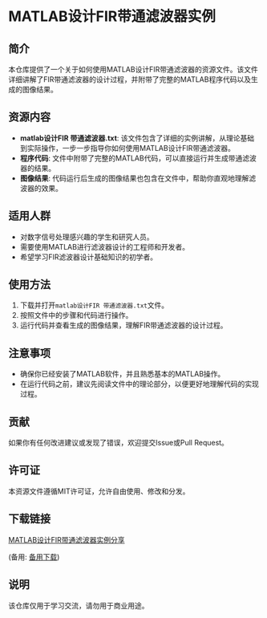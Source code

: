 # MATLAB设计FIR带通滤波器实例

## 简介
本仓库提供了一个关于如何使用MATLAB设计FIR带通滤波器的资源文件。该文件详细讲解了FIR带通滤波器的设计过程，并附带了完整的MATLAB程序代码以及生成的图像结果。

## 资源内容
- **matlab设计FIR 带通滤波器.txt**: 该文件包含了详细的实例讲解，从理论基础到实际操作，一步一步指导你如何使用MATLAB设计FIR带通滤波器。
- **程序代码**: 文件中附带了完整的MATLAB代码，可以直接运行并生成带通滤波器的结果。
- **图像结果**: 代码运行后生成的图像结果也包含在文件中，帮助你直观地理解滤波器的效果。

## 适用人群
- 对数字信号处理感兴趣的学生和研究人员。
- 需要使用MATLAB进行滤波器设计的工程师和开发者。
- 希望学习FIR滤波器设计基础知识的初学者。

## 使用方法
1. 下载并打开`matlab设计FIR 带通滤波器.txt`文件。
2. 按照文件中的步骤和代码进行操作。
3. 运行代码并查看生成的图像结果，理解FIR带通滤波器的设计过程。

## 注意事项
- 确保你已经安装了MATLAB软件，并且熟悉基本的MATLAB操作。
- 在运行代码之前，建议先阅读文件中的理论部分，以便更好地理解代码的实现过程。

## 贡献
如果你有任何改进建议或发现了错误，欢迎提交Issue或Pull Request。

## 许可证
本资源文件遵循MIT许可证，允许自由使用、修改和分发。

## 下载链接
[MATLAB设计FIR带通滤波器实例分享](https://pan.quark.cn/s/f9702e6ca166) 

(备用: [备用下载](https://pan.baidu.com/s/10TZZ4Z00FGVIwk11FiMV1A?pwd=0rdo))

## 说明

该仓库仅用于学习交流，请勿用于商业用途。
